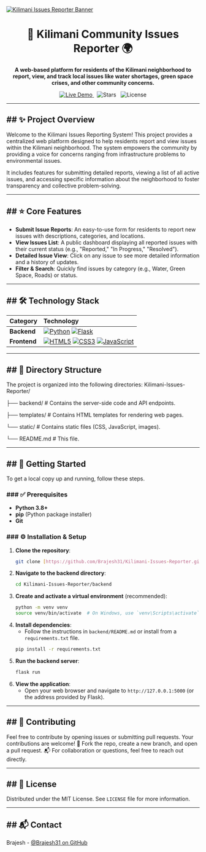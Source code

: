 <p align-center">
  <a href="https://github.com/Brajesh31/Kilimani-Issues-Reporter">
    <img src="https://raw.githubusercontent.com/Brajesh31/asset/main/kilimani-reporter-banner.png" alt="Kilimani Issues Reporter Banner">
  </a>
</p>

<div align="center">

# 📢 Kilimani Community Issues Reporter 🌍

**A web-based platform for residents of the Kilimani neighborhood to report, view, and track local issues like water shortages, green space crises, and other community concerns.**

</div>

<p align="center">
  <a href="[LINK_TO_YOUR_LIVE_DEMO]">
    <img src="https://img.shields.io/badge/Live-View_Demo-brightgreen?style=for-the-badge&logo=vercel" alt="Live Demo">
  </a>
  &nbsp;
  <img src="https://img.shields.io/github/stars/Brajesh31/Kilimani-Issues-Reporter?style=for-the-badge&color=gold" alt="Stars">
  &nbsp;
  <img src="https://img.shields.io/github/license/Brajesh31/Kilimani-Issues-Reporter?style=for-the-badge&color=blue" alt="License">
</p>

---

## ## ✨ Project Overview

Welcome to the Kilimani Issues Reporting System! This project provides a centralized web platform designed to help residents report and view issues within the Kilimani neighborhood. The system empowers the community by providing a voice for concerns ranging from infrastructure problems to environmental issues.

It includes features for submitting detailed reports, viewing a list of all active issues, and accessing specific information about the neighborhood to foster transparency and collective problem-solving.



---
## ## ⭐ Core Features

* **Submit Issue Reports**: An easy-to-use form for residents to report new issues with descriptions, categories, and locations.
* **View Issues List**: A public dashboard displaying all reported issues with their current status (e.g., "Reported," "In Progress," "Resolved").
* **Detailed Issue View**: Click on any issue to see more detailed information and a history of updates.
* **Filter & Search**: Quickly find issues by category (e.g., Water, Green Space, Roads) or status.

---
## ## 🛠️ Technology Stack

| Category | Technology |
| :--- | :--- |
| **Backend** | [![Python](https://img.shields.io/badge/Python-3776AB?style=for-the-badge&logo=python&logoColor=white)](https://www.python.org/) [![Flask](https://img.shields.io/badge/Flask-000000?style=for-the-badge&logo=flask&logoColor=white)](https://flask.palletsprojects.com/) |
| **Frontend** | [![HTML5](https://img.shields.io/badge/HTML5-E34F26?style=for-the-badge&logo=html5&logoColor=white)](https://developer.mozilla.org/en-US/docs/Web/Guide/HTML/HTML5) [![CSS3](https://img.shields.io/badge/CSS3-1572B6?style=for-the-badge&logo=css3&logoColor=white)](https://developer.mozilla.org/en-US/docs/Web/CSS) [![JavaScript](https://img.shields.io/badge/JavaScript-F7DF1E?style=for-the-badge&logo=javascript&logoColor=black)](https://developer.mozilla.org/en-US/docs/Web/JavaScript) |

---
## ## 📁 Directory Structure

The project is organized into the following directories:
Kilimani-Issues-Reporter/

├── backend/            # Contains the server-side code and API endpoints. 


├── templates/          # Contains HTML templates for rendering web pages.

└── static/             # Contains static files (CSS, JavaScript, images).

└── README.md           # This file.


---
## ## 🚀 Getting Started

To get a local copy up and running, follow these steps.

### ### ✅ Prerequisites

* **Python 3.8+**
* **pip** (Python package installer)
* **Git**

### ### ⚙️ Installation & Setup

1.  **Clone the repository**:
    ```sh
    git clone [https://github.com/Brajesh31/Kilimani-Issues-Reporter.git](https://github.com/Brajesh31/Kilimani-Issues-Reporter.git)
    ```
2.  **Navigate to the backend directory**:
    ```sh
    cd Kilimani-Issues-Reporter/backend
    ```
3.  **Create and activate a virtual environment** (recommended):
    ```sh
    python -m venv venv
    source venv/bin/activate  # On Windows, use `venv\Scripts\activate`
    ```
4.  **Install dependencies**:
    * Follow the instructions in `backend/README.md` or install from a `requirements.txt` file.
    ```sh
    pip install -r requirements.txt
    ```
5.  **Run the backend server**:
    ```sh
    flask run
    ```
6.  **View the application**:
    * Open your web browser and navigate to `http://127.0.0.1:5000` (or the address provided by Flask).

---
## ## 🤝 Contributing

Feel free to contribute by opening issues or submitting pull requests. Your contributions are welcome!
🔧 Fork the repo, create a new branch, and open a pull request.
📬 For collaboration or questions, feel free to reach out directly.

---
## ## 📜 License

Distributed under the MIT License. See `LICENSE` file for more information.

---
## ## 📬 Contact

Brajesh - [@Brajesh31 on GitHub](https://github.com/Brajesh31)
